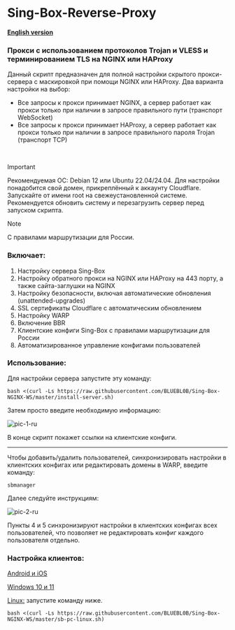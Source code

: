 # Sing-Box-Reverse-Proxy

[**English version**](https://github.com/BLUEBL0B/Sing-Box-NGINX-WS/blob/main/README-ENG.md)

### Прокси с использованием протоколов Trojan и VLESS и терминированием TLS на NGINX или HAProxy
Данный скрипт предназначен для полной настройки скрытого прокси-сервера с маскировкой при помощи NGINX или HAProxy. Два варианта настройки на выбор:
- Все запросы к прокси принимает NGINX, а сервер работает как прокси только при наличии в запросе правильного пути (транспорт WebSocket)
- Все запросы к прокси принимает HAProxy, а сервер работает как прокси только при наличии в запросе правильного пароля Trojan (транспорт TCP)
<br/>

> [!IMPORTANT]
> Рекомендуемая ОС: Debian 12 или Ubuntu 22.04/24.04. Для настройки понадобится свой домен, прикреплённый к аккаунту Cloudflare. Запускайте от имени root на свежеустановленной системе. Рекомендуется обновить систему и перезагрузить сервер перед запуском скрипта.

> [!NOTE]
> С правилами маршрутизации для России.
 
### Включает:
1) Настройку сервера Sing-Box
2) Настройку обратного прокси на NGINX или HAProxy на 443 порту, а также сайта-заглушки на NGINX
3) Настройку безопасности, включая автоматические обновления (unattended-upgrades)
4) SSL сертификаты Cloudflare с автоматическим обновлением
5) Настройку WARP
6) Включение BBR
7) Клиентские конфиги Sing-Box с правилами маршрутизации для России
8) Автоматизированное управление конфигами пользователей
 
### Использование:

Для настройки сервера запустите эту команду:

```
bash <(curl -Ls https://raw.githubusercontent.com/BLUEBL0B/Sing-Box-NGINX-WS/master/install-server.sh)
```

Затем просто введите необходимую информацию:

![pic-1-ru](https://github.com/user-attachments/assets/d7630d62-39f1-43fc-aa93-28162bff3552)

В конце скрипт покажет ссылки на клиентские конфиги.

-----

Чтобы добавить/удалить пользователей, синхронизировать настройки в клиентских конфигах или редактировать домены в WARP, введите команду:

```
sbmanager
```

Далее следуйте инструкциям:

![pic-2-ru](https://github.com/user-attachments/assets/765e443c-356f-47dd-9877-3cf546ac468d)

Пункты 4 и 5 синхронизируют настройки в клиентских конфигах всех пользователей, что позволяет не редактировать конфиг каждого пользователя отдельно.

### Настройка клиентов:
[Android и iOS](https://github.com/BLUEBL0B/Sing-Box-NGINX-WS/blob/main/Client-Guidelines/Sing-Box-Android-iOS-ru.pdf)

[Windows 10 и 11](https://github.com/BLUEBL0B/Sing-Box-NGINX-WS/blob/main/Client-Guidelines/Sing-Box-Windows-10-11-ru.pdf)

[Linux:](https://github.com/BLUEBL0B/Sing-Box-NGINX-WS/tree/main?tab=readme-ov-file#%D0%BD%D0%B0%D1%81%D1%82%D1%80%D0%BE%D0%B9%D0%BA%D0%B0-%D0%BA%D0%BB%D0%B8%D0%B5%D0%BD%D1%82%D0%BE%D0%B2) запустите команду ниже.
```
bash <(curl -Ls https://raw.githubusercontent.com/BLUEBL0B/Sing-Box-NGINX-WS/master/sb-pc-linux.sh)
```

